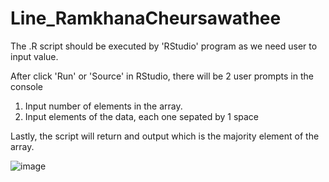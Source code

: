 # Line_RamkhanaCheursawathee

The .R script should be executed by 'RStudio' program as we need user to input value.

After click 'Run' or 'Source' in RStudio, there will be 2 user prompts in the console
1) Input number of elements in the array.
2) Input elements of the data, each one sepated by 1 space

Lastly, the script will return and output which is the majority element of the array.

![image](https://user-images.githubusercontent.com/83873514/117560994-e1965c80-b0bc-11eb-8e94-481685d4d1a9.png)
